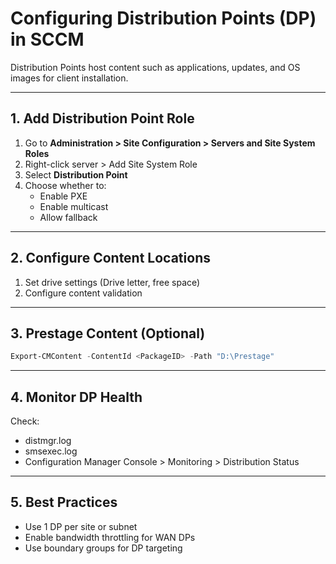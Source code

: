 
# Configuring Distribution Points (DP) in SCCM

Distribution Points host content such as applications, updates, and OS images for client installation.

---

## 1. Add Distribution Point Role

1. Go to **Administration > Site Configuration > Servers and Site System Roles**
2. Right-click server > Add Site System Role
3. Select **Distribution Point**
4. Choose whether to:
   - Enable PXE
   - Enable multicast
   - Allow fallback

---

## 2. Configure Content Locations

1. Set drive settings (Drive letter, free space)
2. Configure content validation

---

## 3. Prestage Content (Optional)

```powershell
Export-CMContent -ContentId <PackageID> -Path "D:\Prestage"
```

---

## 4. Monitor DP Health

Check:
- distmgr.log
- smsexec.log
- Configuration Manager Console > Monitoring > Distribution Status

---

## 5. Best Practices

- Use 1 DP per site or subnet
- Enable bandwidth throttling for WAN DPs
- Use boundary groups for DP targeting
